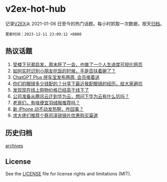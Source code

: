 # v2ex-hot-hub

 记录[V2EX](https://www.v2ex.com/)从 2021-01-06 日至今的热门话题。每小时抓取一次数据，按天[归档](archives)。

`更新时间：2023-12-11 23:09:12 +0800`

## 热议话题

1. [受楼下兄弟启发，周末肝了一会，也做了一个人生进度可视化网页](https://www.v2ex.com/t/999288)
1. [如何实时识别小朋友吃饭的时候，手是否扶着碗了？](https://www.v2ex.com/t/999216)
1. [ChatGPT Plus 拼车宝发布两周, 会员接着送](https://www.v2ex.com/t/999407)
1. [你们的眼镜多少钱配的？分享下最近我配眼镜的经历，给大家避坑](https://www.v2ex.com/t/999391)
1. [发现现在线上购物价格已经高于线下了](https://www.v2ex.com/t/999301)
1. [公司准备从腾讯云迁到华为云，想问下华为云有什么坑吗？](https://www.v2ex.com/t/999326)
1. [老哥们，有啥便宜羽绒服推荐吗？](https://www.v2ex.com/t/999287)
1. [新 iPhone 动不动发热啊，咋回事？](https://www.v2ex.com/t/999290)
1. [求大佬们推荐个蔡司泽锐镜片优惠购买渠道](https://www.v2ex.com/t/999264)

## 历史归档

[archives](archives)

## License

See the [LICENSE](LICENSE) file for license rights and limitations (MIT).
